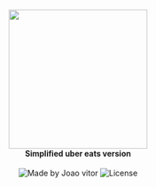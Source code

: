 <h4 align="center">
<img src="https://wearesocial-net.s3.amazonaws.com/us/wp-content/uploads/sites/7/2019/05/WAS_NYC_WEB_LOGOSUber-Eats.png" width="250px"/><br>
 <b>Simplified uber eats version</b>
</h4>
<p align="center">
   <img alt="Made by Joao vitor" src="https://img.shields.io/badge/made%20by-joao-red">
   <img alt="License" src="https://img.shields.io/github/license/joaovitorzv/UberEats?style=flat-square">
</p>
